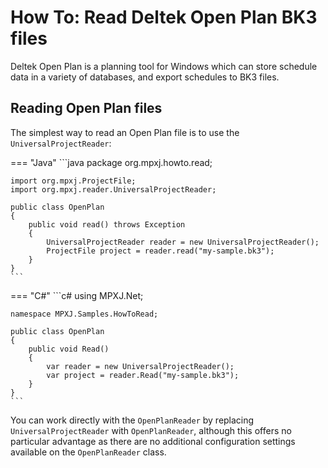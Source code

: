 # How To: Read Deltek Open Plan BK3 files
Deltek Open Plan is a planning tool for Windows which can store schedule
data in a variety of databases, and export schedules to BK3 files.

## Reading Open Plan files
The simplest way to read an Open Plan file is to use the
`UniversalProjectReader`:

=== "Java"
	```java
	package org.mpxj.howto.read;
	
	import org.mpxj.ProjectFile;
	import org.mpxj.reader.UniversalProjectReader;
	
	public class OpenPlan
	{
		public void read() throws Exception
		{
			UniversalProjectReader reader = new UniversalProjectReader();
			ProjectFile project = reader.read("my-sample.bk3");
		}
	}
	```

=== "C#"
	```c#
	using MPXJ.Net;
	
	namespace MPXJ.Samples.HowToRead;
	
	public class OpenPlan
	{
	 	public void Read()
	 	{
		  	var reader = new UniversalProjectReader();
		  	var project = reader.Read("my-sample.bk3");
	 	}
	}
	```

You can work directly with the `OpenPlanReader` by replacing
`UniversalProjectReader` with `OpenPlanReader`, although this offers no
particular advantage as there are no additional configuration settings available
on the `OpenPlanReader` class.
